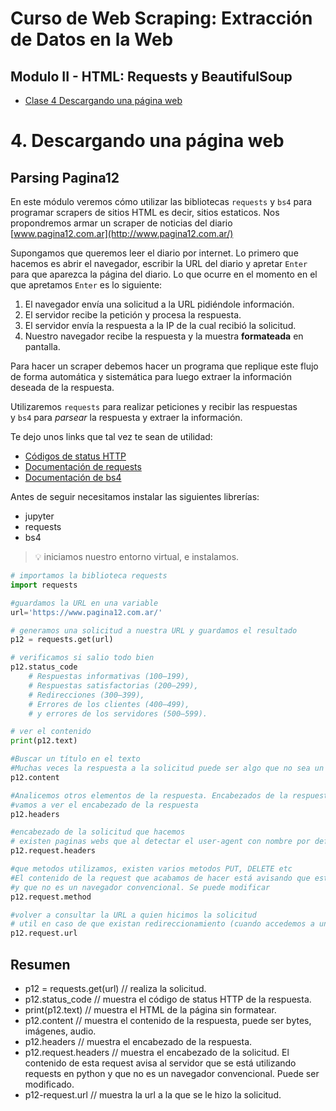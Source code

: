 # Curso de Web Scraping: Extracción de Datos en la Web

## **Modulo II - HTML: Requests y BeautifulSoup**
- [Clase 4 Descargando una página web](#4-descargando-una-página-web)



# 4. **Descargando una página web**

## Parsing Pagina12

En este módulo veremos cómo utilizar las bibliotecas `requests` y `bs4` para programar scrapers de sitios HTML es decir, sitios estaticos. Nos propondremos armar un scraper de noticias del diario [www.pagina12.com.ar](http://www.pagina12.com.ar/)

Supongamos que queremos leer el diario por internet. Lo primero que hacemos es abrir el navegador, escribir la URL del diario y apretar `Enter` para que aparezca la página del diario. Lo que ocurre en el momento en el que apretamos `Enter` es lo siguiente:

1. El navegador envía una solicitud a la URL pidiéndole información.
2. El servidor recibe la petición y procesa la respuesta.
3. El servidor envía la respuesta a la IP de la cual recibió la solicitud.
4. Nuestro navegador recibe la respuesta y la muestra **formateada** en pantalla.

Para hacer un scraper debemos hacer un programa que replique este flujo de forma automática y sistemática para luego extraer la información deseada de la respuesta. 

Utilizaremos `requests` para realizar peticiones y recibir las respuestas y `bs4` para *parsear* la respuesta y extraer la información.

Te dejo unos links que tal vez te sean de utilidad:

- [Códigos de status HTTP](https://developer.mozilla.org/es/docs/Web/HTTP/Status)
- [Documentación de requests](https://requests.kennethreitz.org/en/master/)
- [Documentación de bs4](https://www.crummy.com/software/BeautifulSoup/bs4/doc/)

Antes de seguir necesitamos instalar las siguientes librerías:

- jupyter
- requests
- bs4


> 💡 iniciamos nuestro entorno virtual, e instalamos.


```python
# importamos la biblioteca requests
import requests

#guardamos la URL en una variable
url='https://www.pagina12.com.ar/'

# generamos una solicitud a nuestra URL y guardamos el resultado
p12 = requests.get(url)

# verificamos si salio todo bien
p12.status_code
    # Respuestas informativas (100–199),
    # Respuestas satisfactorias (200–299),
    # Redirecciones (300–399),
    # Errores de los clientes (400–499),
    # y errores de los servidores (500–599).

# ver el contenido
print(p12.text)

#Buscar un título en el texto
#Muchas veces la respuesta a la solicitud puede ser algo que no sea un texto: una imagen, un archivo de audio, un video, etc.
p12.content

#Analicemos otros elementos de la respuesta. Encabezados de la respuesta
#vamos a ver el encabezado de la respuesta
p12.headers

#encabezado de la solicitud que hacemos
# existen paginas webs que al detectar el user-agent con nombre por defecto, bloquean la respuesta, solucion enmascarar el nombre
p12.request.headers

#que metodos utilizamos, existen varios metodos PUT, DELETE etc 
#El contenido de la request que acabamos de hacer está avisando que estamos utilizando la biblioteca requests para python 
#y que no es un navegador convencional. Se puede modificar
p12.request.method

#volver a consultar la URL a quien hicimos la solicitud
# util en caso de que existan redireccionamiento (cuando accedemos a un sitio y este nos redirecciona a otro sitio)
p12.request.url

```

## Resumen

- p12 = requests.get(url) // realiza la solicitud.
- p12.status_code // muestra el código de status HTTP de la respuesta.
- print(p12.text) // muestra el HTML de la página sin formatear.
- p12.content // muestra el contenido de la respuesta, puede ser bytes, imágenes, audio.
- p12.headers // muestra el encabezado de la respuesta.
- p12.request.headers // muestra el encabezado de la solicitud. El contenido de esta request avisa al servidor que se está utilizando requests en python y que no es un navegador convencional. Puede ser modificado.
- p12-request.url // muestra la url a la que se le hizo la solicitud.
